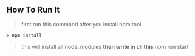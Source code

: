 ## How To Run It
> first run this command after you install npm tool

```
> npm install 
```

> this will install all node_modules
**then write in cli this**
>npm run start